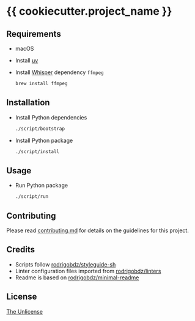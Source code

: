 # {{ cookiecutter.project_name }}

## Requirements

- macOS
- Install [uv](https://astral.sh/blog/uv)
- Install [Whisper](https://github.com/openai/whisper) dependency `ffmpeg`

  ```sh
  brew install ffmpeg
  ```

## Installation

- Install Python dependencies

  ```sh
  ./script/bootstrap
  ```

- Install Python package

  ```sh
  ./script/install
  ```

## Usage

- Run Python package

  ```sh
  ./script/run
  ```

## Contributing

Please read [contributing.md](contributing.md) for details on the guidelines for this project.

## Credits

- Scripts follow [rodrigobdz/styleguide-sh](https://github.com/rodrigobdz/styleguide-sh)
- Linter configuration files imported from [rodrigobdz/linters](https://github.com/rodrigobdz/linters)
- Readme is based on [rodrigobdz/minimal-readme](https://github.com/rodrigobdz/minimal-readme)

## License

[The Unlicense](license)
